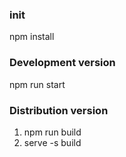 ﻿### init
npm install

### Development version
npm run start

### Distribution version
1. npm run build
2. serve -s build